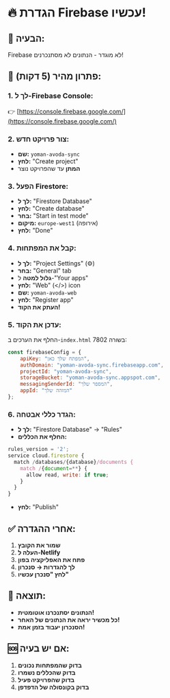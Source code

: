 # 🔥 הגדרת Firebase עכשיו!

## 🎯 הבעיה:
Firebase לא מוגדר - הנתונים לא מסתנכרנים!

## 🚀 פתרון מהיר (5 דקות):

### **1. לך ל-Firebase Console:**
👉 [https://console.firebase.google.com/](https://console.firebase.google.com/)

### **2. צור פרויקט חדש:**
- **שם:** `yoman-avoda-sync`
- **לחץ:** "Create project"
- **המתן** עד שהפרויקט נוצר

### **3. הפעל Firestore:**
- **לך ל:** "Firestore Database"
- **לחץ:** "Create database"
- **בחר:** "Start in test mode"
- **מיקום:** `europe-west1` (אירופה)
- **לחץ:** "Done"

### **4. קבל את המפתחות:**
- **לך ל:** "Project Settings" (⚙️)
- **בחר:** "General" tab
- **גלול למטה** ל-"Your apps"
- **לחץ:** "Web" (</>) icon
- **שם:** `yoman-avoda-web`
- **לחץ:** "Register app"
- **העתק את הקוד!**

### **5. עדכן את הקוד:**
החלף את הערכים ב-`index.html` בשורה 7802:

```javascript
const firebaseConfig = {
    apiKey: "המפתח שלך כאן",
    authDomain: "yoman-avoda-sync.firebaseapp.com",
    projectId: "yoman-avoda-sync",
    storageBucket: "yoman-avoda-sync.appspot.com",
    messagingSenderId: "המספר שלך",
    appId: "המזהה שלך"
};
```

### **6. הגדר כללי אבטחה:**
- **לך ל:** "Firestore Database" → "Rules"
- **החלף את הכללים:**

```javascript
rules_version = '2';
service cloud.firestore {
  match /databases/{database}/documents {
    match /{document=**} {
      allow read, write: if true;
    }
  }
}
```

- **לחץ:** "Publish"

## ✅ אחרי ההגדרה:
1. **שמור את הקובץ**
2. **העלה ל-Netlify**
3. **פתח את האפליקציה בפון**
4. **לך להגדרות → סנכרון**
5. **לחץ "סנכרן עכשיו"**

## 🎉 תוצאה:
- **הנתונים יסתנכרנו אוטומטית!**
- **כל מכשיר יראה את הנתונים של האחר!**
- **הסנכרון יעבוד בזמן אמת!**

## 🆘 אם יש בעיה:
1. **בדוק שהמפתחות נכונים**
2. **בדוק שהכללים נשמרו**
3. **בדוק שהפרויקט פעיל**
4. **בדוק בקונסולה של הדפדפן**
